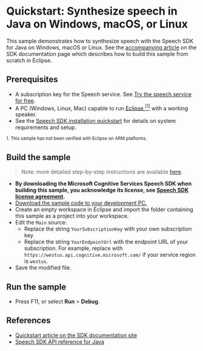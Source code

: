# Quickstart: Synthesize speech in Java on Windows, macOS, or Linux

This sample demonstrates how to synthesize speech with the Speech SDK for Java on Windows, macOS or Linux.
See the [accompanying article](https://docs.microsoft.com/azure/cognitive-services/speech-service/quickstart-text-to-speech-java-jre) on the SDK documentation page which describes how to build this sample from scratch in Eclipse.

## Prerequisites

* A subscription key for the Speech service. See [Try the speech service for free](https://docs.microsoft.com/azure/cognitive-services/speech-service/get-started).
* A PC (Windows, Linux, Mac) capable to run [Eclipse](https://www.eclipse.org),[<sup>[1]</sup>](#footnote1) with a working speaker.
* See the [Speech SDK installation quickstart](https://learn.microsoft.com/azure/ai-services/speech-service/quickstarts/setup-platform?pivots=programming-language-java) for details on system requirements and setup.

<small><a name="footnote1">1</a>. This sample has not been verified with Eclipse on ARM platforms.</small>

## Build the sample

> Note: more detailed step-by-step instructions are available [here](https://docs.microsoft.com/azure/cognitive-services/speech-service/quickstart-text-to-speech-java-jre).

* **By downloading the Microsoft Cognitive Services Speech SDK when building this sample, you acknowledge its license, see [Speech SDK license agreement](https://aka.ms/csspeech/license).**
* [Download the sample code to your development PC.](/README.md#get-the-samples)
* Create an empty workspace in Eclipse and import the folder containing this sample as a project into your workspace.
* Edit the `Main` source:
  * Replace the string `YourSubscriptionKey` with your own subscription key.
  * Replace the string `YourEndpointUrl` with the endpoint URL of your subscription.
    For example, replace with `https://westus.api.cognitive.microsoft.com/` if your service region is `westus`.
* Save the modified file.

## Run the sample

* Press F11, or select **Run** \> **Debug**.

## References

* [Quickstart article on the SDK documentation site](https://docs.microsoft.com/azure/cognitive-services/speech-service/quickstart-text-to-speech-java-jre)
* [Speech SDK API reference for Java](https://aka.ms/csspeech/javaref)
